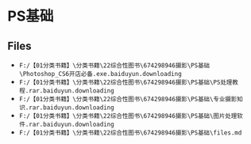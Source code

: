 # PS基础

## Files

- `F:/【01分类书籍】\分类书籍\22综合性图书\674298946摄影\PS基础\Photoshop_CS6开店必备.exe.baiduyun.downloading`
- `F:/【01分类书籍】\分类书籍\22综合性图书\674298946摄影\PS基础\PS处理教程.rar.baiduyun.downloading`
- `F:/【01分类书籍】\分类书籍\22综合性图书\674298946摄影\PS基础\专业摄影知识.rar.baiduyun.downloading`
- `F:/【01分类书籍】\分类书籍\22综合性图书\674298946摄影\PS基础\图片处理软件.rar.baiduyun.downloading`
- `F:/【01分类书籍】\分类书籍\22综合性图书\674298946摄影\PS基础\files.md`
